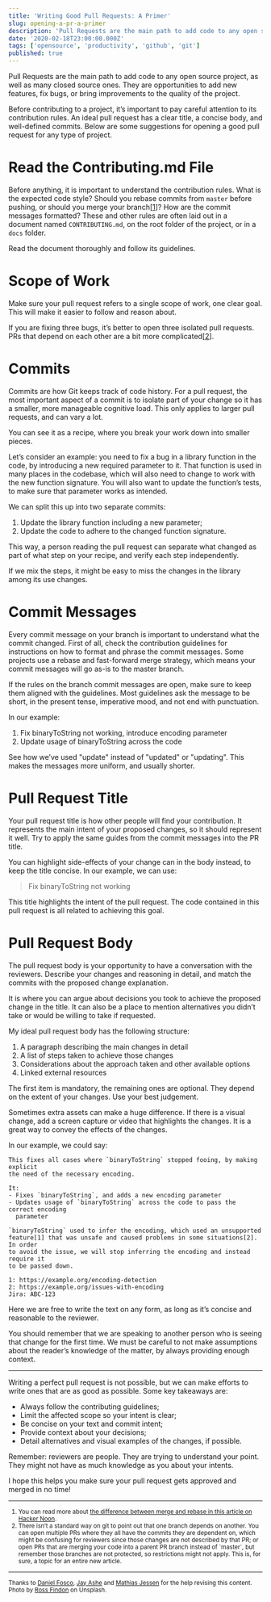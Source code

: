 ```yaml
---
title: 'Writing Good Pull Requests: A Primer'
slug: opening-a-pr-a-primer
description: 'Pull Requests are the main path to add code to any open source project, as well as many closed source...'
date: '2020-02-18T23:00:00.000Z'
tags: ['opensource', 'productivity', 'github', 'git']
published: true
---
```


Pull Requests are the main path to add code to any open source project, as well as many closed source ones. They are opportunities to add new features, fix bugs, or bring improvements to the quality of the project.

Before contributing to a project, it’s important to pay careful attention to its contribution rules. An ideal pull request has a clear title, a concise body, and well-defined commits. Below are some suggestions for opening a good pull request for any type of project.

# Read the Contributing.md File

Before anything, it is important to understand the contribution rules. What is the expected code style? Should you rebase commits from `master` before pushing, or should you merge your branch[[1](#footnote-1)]? How are the commit messages formatted? These and other rules are often laid out in a document named `CONTRIBUTING.md`, on the root folder of the project, or in a `docs` folder.

Read the document thoroughly and follow its guidelines.

# Scope of Work

Make sure your pull request refers to a single scope of work, one clear goal. This will make it easier to follow and reason about.

If you are fixing three bugs, it’s better to open three isolated pull requests. PRs that depend on each other are a bit more complicated[[2](#footnote-2)].

# Commits

Commits are how Git keeps track of code history. For a pull request, the most important aspect of a commit is to isolate part of your change so it has a smaller, more manageable cognitive load. This only applies to larger pull requests, and can vary a lot.

You can see it as a recipe, where you break your work down into smaller pieces.

Let’s consider an example: you need to fix a bug in a library function in the code, by introducing a new required parameter to it. That function is used in many places in the codebase, which will also need to change to work with the new function signature. You will also want to update the function’s tests, to make sure that parameter works as intended.

We can split this up into two separate commits:

1. Update the library function including a new parameter;
2. Update the code to adhere to the changed function signature.

This way, a person reading the pull request can separate what changed as part of what step on your recipe, and verify each step independently.

If we mix the steps, it might be easy to miss the changes in the library among its use changes.

# Commit Messages

Every commit message on your branch is important to understand what the commit changed. First of all, check the contribution guidelines for instructions on how to format and phrase the commit messages. Some projects use a rebase and fast-forward merge strategy, which means your commit messages will go as-is to the master branch.

If the rules on the branch commit messages are open, make sure to keep them aligned with the guidelines. Most guidelines ask the message to be short, in the present tense, imperative mood, and not end with punctuation.

In our example:

1. Fix binaryToString not working, introduce encoding parameter
2. Update usage of binaryToString across the code

See how we’ve used "update" instead of "updated" or "updating". This makes the messages more uniform, and usually shorter.

# Pull Request Title

Your pull request title is how other people will find your contribution. It represents the main intent of your proposed changes, so it should represent it well. Try to apply the same guides from the commit messages into the PR title.

You can highlight side-effects of your change can in the body instead, to keep the title concise. In our example, we can use:

> Fix binaryToString not working

This title highlights the intent of the pull request. The code contained in this pull request is all related to achieving this goal.

# Pull Request Body

The pull request body is your opportunity to have a conversation with the reviewers. Describe your changes and reasoning in detail, and match the commits with the proposed change explanation.

It is where you can argue about decisions you took to achieve the proposed change in the title. It can also be a place to mention alternatives you didn’t take or would be willing to take if requested.

My ideal pull request body has the following structure:

1. A paragraph describing the main changes in detail
2. A list of steps taken to achieve those changes
3. Considerations about the approach taken and other available options
4. Linked external resources

The first item is mandatory, the remaining ones are optional. They depend on the extent of your changes. Use your best judgement.

Sometimes extra assets can make a huge difference. If there is a visual change, add a screen capture or video that highlights the changes. It is a great way to convey the effects of the changes.

In our example, we could say:

    This fixes all cases where `binaryToString` stopped fooing, by making explicit
    the need of the necessary encoding. 
        
    It:
    - Fixes `binaryToString`, and adds a new encoding parameter
    - Updates usage of `binaryToString` across the code to pass the correct encoding
      parameter

    `binaryToString` used to infer the encoding, which used an unsupported
    feature[1] that was unsafe and caused problems in some situations[2]. In order
    to avoid the issue, we will stop inferring the encoding and instead require it
    to be passed down.

    1: https://example.org/encoding-detection
    2: https://example.org/issues-with-encoding
    Jira: ABC-123

Here we are free to write the text on any form, as long as it’s concise and reasonable to the reviewer.

You should remember that we are speaking to another person who is seeing that change for the first time. We must be careful to not make assumptions about the reader’s knowledge of the matter, by always providing enough context.

---

Writing a perfect pull request is not possible, but we can make efforts to write ones that are as good as possible. Some key takeaways are:

- Always follow the contributing guidelines;
- Limit the affected scope so your intent is clear;
- Be concise on your text and commit intent;
- Provide context about your decisions;
- Detail alternatives and visual examples of the changes, if possible.

Remember: reviewers are people. They are trying to understand your point. They might not have as much knowledge as you about your intents.

I hope this helps you make sure your pull request gets approved and merged in no time!

---

<aside><small><ol>
  <li><a name="footnote-1"></a>You can read more about <a href="https://hackernoon.com/git-merge-vs-rebase-whats-the-diff-76413c117333">the difference between merge and rebase in this article on Hacker Noon</a>.</li>
  <li><a name="footnote-2"></a>There isn’t a standard way on git to point out that one branch depends on another. You can open multiple PRs where they all have the commits they are dependent on, which might be confusing for reviewers since those changes are not described by that PR; or open PRs that are merging your code into a parent PR branch instead of `master`, but remember those branches are not protected, so restrictions might not apply. This is, for sure, a topic for an entire new article.</li>
</ol></small></aside>

---

<small>Thanks to [Daniel Fosco](https://twitter.com/dfosco), [Jay Ashe](https://twitter.com/jgashe) and [Mathias Jessen](https://twitter.com/IISResetMe) for the help revising this content.<br>Photo by [Ross Findon](https://unsplash.com/photos/mG28olYFgHI) on Unsplash.
</small>
